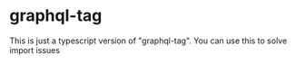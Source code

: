 # graphql-tag

This is just a typescript version of "graphql-tag". You can use this to solve import issues
